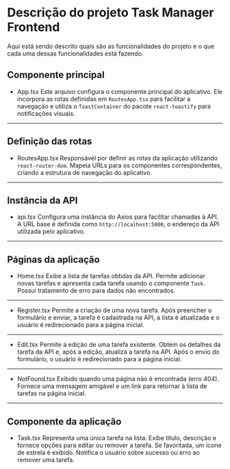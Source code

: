 # Descrição do projeto Task Manager Frontend
Aqui está sendo descrito quais são as funcionalidades do projeto e o que cada uma dessas funcionalidades está fazendo.

## Componente principal
- App.tsx
Este arquivo configura o componente principal do aplicativo. Ele incorpora as rotas definidas em `RoutesApp.tsx` para facilitar a navegação e utiliza o `ToastContainer` do pacote `react-toastify` para notificações visuais.

---

## Definição das rotas
- RoutesApp.tsx
Responsável por definir as rotas da aplicação utilizando `react-router-dom`. Mapeia URLs para os componentes correspondentes, criando a estrutura de navegação do aplicativo.

---

## Instância da API
- api.tsx
Configura uma instância do Axios para facilitar chamadas à API. A URL base é definida como `http://localhost:5000`, o endereço da API utilizada pelo aplicativo.

---

## Páginas da aplicação
- Home.tsx
Exibe a lista de tarefas obtidas da API. Permite adicionar novas tarefas e apresenta cada tarefa usando o componente `Task`. Possui tratamento de erro para dados não encontrados.

---

- Register.tsx
Permite a criação de uma nova tarefa. Após preencher o formulário e enviar, a tarefa é cadastrada na API, a lista é atualizada e o usuário é redirecionado para a página inicial.

---

- Edit.tsx
Permite a edição de uma tarefa existente. Obtém os detalhes da tarefa da API e, após a edição, atualiza a tarefa na API. Após o envio do formulário, o usuário é redirecionado para a página inicial.

---

- NotFound.tsx
Exibido quando uma página não é encontrada (erro 404). Fornece uma mensagem amigável e um link para retornar à lista de tarefas na página inicial.

---

## Componente da aplicação
- Task.tsx
Representa uma única tarefa na lista. Exibe título, descrição e fornece opções para editar ou remover a tarefa. Se favoritada, um ícone de estrela é exibido. Notifica o usuário sobre sucesso ou erro ao remover uma tarefa.